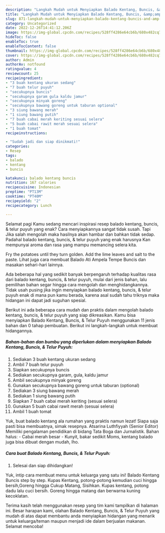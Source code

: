 ```yaml
---
description: "Langkah Mudah untuk Menyiapkan Balado Kentang, Buncis, &amp;amp; Telur Puyuh yang Sempurna, Buat Buka Puasa}"
title: "Langkah Mudah untuk Menyiapkan Balado Kentang, Buncis, &amp;amp; Telur Puyuh yang Sempurna, Buat Buka Puasa}"
slug: 871-langkah-mudah-untuk-menyiapkan-balado-kentang-buncis-and-amp-telur-puyuh-yang-sempurna-buat-buka-puasa
category: Uncategorized
date: 2022-12-26T14:41:12.206Z
image: https://img-global.cpcdn.com/recipes/528ff4286e64cb6b/680x482cq70/balado-kentang-buncis-telur-puyuh-foto-resep-utama.jpg
hideToc: false
enableToc: true
enableTocContent: false
thumbnail: https://img-global.cpcdn.com/recipes/528ff4286e64cb6b/680x482cq70/balado-kentang-buncis-telur-puyuh-foto-resep-utama.jpg
cover: https://img-global.cpcdn.com/recipes/528ff4286e64cb6b/680x482cq70/balado-kentang-buncis-telur-puyuh-foto-resep-utama.jpg
author: Admin
authorAv: notfound
ratingvalue: 4
reviewcount: 25
recipeingredient:
- "3 buah kentang ukuran sedang"
- "7 buah telur puyuh"
- "secukupnya buncis"
- "secukupnya garam gula kaldu jamur"
- "secukupnya minyak goreng"
- "secukupnya bawang goreng untuk taburan optional"
- "3 siung bawang merah"
- "1 siung bawang putih"
- "7 buah cabai merah keriting sesuai selera"
- "5 buah cabai rawit merah sesuai selera"
- "1 buah tomat"
recipeinstructions:

- "Sudah jadi dan siap dinikmati!"
categories:
- Resep
tags:
- balado
- kentang
- buncis

katakunci: balado kentang buncis 
nutrition: 167 calories
recipecuisine: Indonesian
preptime: "PT13M"
cooktime: "PT40M"
recipeyield: "2"
recipecategory: Lunch

---
```



Selamat pagi Kamu sedang mencari inspirasi resep balado kentang, buncis, &amp; telur puyuh yang enak? Cara menyiapkannya sangat tidak susah. Tapi Jika salah mengolah maka hasilnya akan hambar dan bahkan tidak sedap. Padahal balado kentang, buncis, &amp; telur puyuh yang enak harusnya Kan mempunyai aroma dan rasa yang mampu memancing selera kita.


Fry the potatoes until they turn golden. Add the lime leaves and salt to the paste. Lihat juga cara membuat Balado Ati Ampela Tempe Buncis dan masakan sehari-hari lainnya.

Ada beberapa hal yang sedikit banyak berpengaruh terhadap kualitas rasa dari balado kentang, buncis, &amp; telur puyuh, mulai dari jenis bahan, lalu pemilihan bahan segar hingga cara mengolah dan menghidangkannya. Tidak usah pusing jika ingin menyiapkan balado kentang, buncis, &amp; telur puyuh enak di mana pun kamu berada, karena asal sudah tahu triknya maka hidangan ini dapat jadi suguhan spesial.


Berikut ini ada beberapa cara mudah dan praktis dalam mengolah balado kentang, buncis, &amp; telur puyuh yang siap dikreasikan. Kamu bisa menyiapkan Balado Kentang, Buncis, &amp; Telur Puyuh menggunakan 11 jenis bahan dan 0 tahap pembuatan. Berikut ini langkah-langkah untuk membuat hidangannya.

<!--inarticleads1-->

##### Bahan-bahan dan bumbu yang diperlukan dalam menyiapkan Balado Kentang, Buncis, &amp; Telur Puyuh:

1. Sediakan 3 buah kentang ukuran sedang
1. Ambil 7 buah telur puyuh
1. Siapkan secukupnya buncis
1. Sediakan secukupnya garam, gula, kaldu jamur
1. Ambil secukupnya minyak goreng
1. Gunakan secukupnya bawang goreng untuk taburan (optional)
1. Sediakan 3 siung bawang merah
1. Sediakan 1 siung bawang putih
1. Siapkan 7 buah cabai merah keriting (sesuai selera)
1. Gunakan 5 buah cabai rawit merah (sesuai selera)
1. Ambil 1 buah tomat


Yuk, buat balado kentang ala rumahan yang praktis namun lezat! Siapa saja pasti bisa membuatnya, simak resepnya. Atsarina Luthfiyyah (Senior Editor) Memiliki pengalaman pendidikan di bidang Tata Boga dan Jurnalistik. Bahan halus: - Cabai merah besar - Kunyit, bakar sedikit Moms, kentang balado juga bisa dibuat dengan mudah, lho. 

<!--inarticleads2-->

##### Cara buat Balado Kentang, Buncis, &amp; Telur Puyuh:


1. Selesai dan siap dihidangkan!

Yuk, intip cara membuat menu untuk keluarga yang satu ini! Balado Kentang Buncis step by step. Kupas Kentang, potong-potong kemudian cuci hingga bersih,Goreng hingga Cukup Matang, Sisihkan. Kupas kentang, potong dadu lalu cuci bersih. Goreng hingga matang dan berwarna kuning kecoklatan. 

Terima kasih telah menggunakan resep yang tim kami tampilkan di halaman ini. Besar harapan kami, olahan Balado Kentang, Buncis, &amp; Telur Puyuh yang mudah di atas dapat membantu anda menyiapkan hidangan yang menarik untuk keluarga/teman maupun menjadi ide dalam berjualan makanan. Selamat mencoba!
